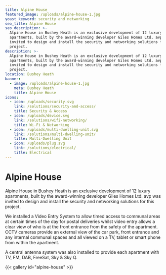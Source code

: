 ```yaml
---
title: Alpine House
featured_image: /uploads/alpine-house-1.jpg
yoast_keyword: security and networking
seo_title: Alpine House
seo_description: >-
  Alpine House in Bushey Heath is an exclusive development of 12 luxury
  apartments, built by the award-winning developer Giles Homes Ltd. avp was
  invited to design and install the security and networking solutions for this
  project.
description: >-
  Alpine House in Bushey Heath is an exclusive development of 12 luxury
  apartments, built by the award-winning developer Giles Homes Ltd. avp was
  invited to design and install the security and networking solutions for this
  project.
location: Bushey Heath
banner:
  - image: /uploads/alpine-house-1.jpg
    meta: Bushey Heath
    title: Alpine House
icons:
  - icon: /uploads/security.svg
    link: /solutions/security-and-access/
    title: Security & Access
  - icon: /uploads/device.svg
    link: /solutions/wifi-networking/
    title: Wi-Fi & Networking
  - icon: /uploads/multi-dwelling-unit.svg
    link: /solutions/multi-dwelling-unit/
    title: Multi-Dwelling Unit
  - icon: /uploads/plug.svg
    link: /solutions/electrical/
    title: Electrical
---
```

# Alpine House

Alpine House in Bushey Heath is an exclusive development of 12 luxury apartments, built by the award-winning developer Giles Homes Ltd. avp was invited to design and install the security and networking solutions for this project.

We installed a Video Entry System to allow timed access to communal areas at certain times of the day for postal deliveries whilst video entry allows a clear view of who is at the front entrance from the safety of the apartment. CCTV cameras provide an external view of the car park, front entrance and any internal communal spaces and all viewed on a TV, tablet or smart phone from within the apartment.

A central antenna system was also installed to provide each apartment with TV, FM, DAB, FreeSat, Sky & Sky Q.

{{< gallery id="alpine-house" >}}
